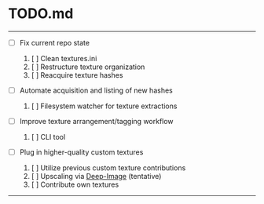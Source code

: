 # TODO.md

---

- [ ] Fix current repo state

  1. [ ] Clean textures.ini
  2. [ ] Restructure texture organization
  3. [ ] Reacquire texture hashes

- [ ] Automate acquisition and listing of new hashes

  1. [ ] Filesystem watcher for texture extractions

- [ ] Improve texture arrangement/tagging workflow

  1. [ ] CLI tool

- [ ] Plug in higher-quality custom textures

  1. [ ] Utilize previous custom texture contributions
  2. [ ] Upscaling via [Deep-Image](deep-image.ai) (tentative)
  3. [ ] Contribute own textures

---
